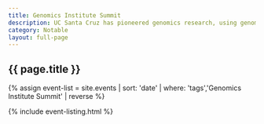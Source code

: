 ```yaml
---
title: Genomics Institute Summit
description: UC Santa Cruz has pioneered genomics research, using genomes to empower the global scientific community to develop breakthroughs in the areas of health and evolutionary biology
category: Notable
layout: full-page
---
```

<section id="main-content">
<div class="grid-container large">
<section class="heading">
<h2 class="underline">{{ page.title }}</h2>
</section>

<div class="events-card-list fade-out-siblings">
{% assign event-list = site.events | sort: 'date' | where: 'tags','Genomics Institute Summit' | reverse %}

{% include event-listing.html %}
